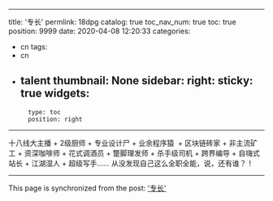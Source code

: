 
---
title: '专长'
permlink: 18dpg
catalog: true
toc_nav_num: true
toc: true
position: 9999
date: 2020-04-08 12:20:33
categories:
- cn
tags:
- cn
- talent
thumbnail: None
sidebar:
    right:
        sticky: true
widgets:
    -
        type: toc
        position: right
---


十八线大主播 + 2级厨师 + 专业设计尸 + 业余程序猿  + 区块链砖家 + 非主流矿工 + 资深咖啡师 + 花式调酒员 + 蹩脚理发师 + 杀手级司机 + 跨界编导 + 自嗨式站长 + 江湖湿人 + 超级写手…… 从没发现自己这么全职全能，说，还有谁？！

- - -

This page is synchronized from the post: ['专长'](https://steemit.com/@lemooljiang/18dpg)
